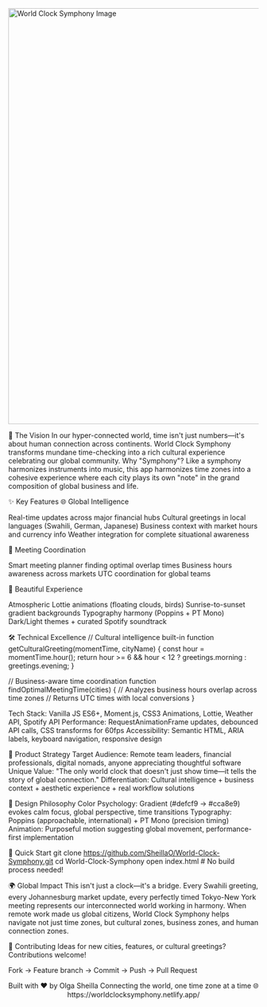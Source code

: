 

<img width="1533" height="836" alt="World Clock Symphony  Image" src="https://github.com/user-attachments/assets/406b5d29-7966-4cf2-8822-c3ad0ac39f45" />



🎵 The Vision
In our hyper-connected world, time isn't just numbers—it's about human connection across continents. World Clock Symphony transforms mundane time-checking into a rich cultural experience celebrating our global community.
Why "Symphony"? Like a symphony harmonizes instruments into music, this app harmonizes time zones into a cohesive experience where each city plays its own "note" in the grand composition of global business and life.

✨ Key Features
🌐 Global Intelligence

Real-time updates across major financial hubs
Cultural greetings in local languages (Swahili, German, Japanese)
Business context with market hours and currency info
Weather integration for complete situational awareness

🤝 Meeting Coordination

Smart meeting planner finding optimal overlap times
Business hours awareness across markets
UTC coordination for global teams

🎨 Beautiful Experience

Atmospheric Lottie animations (floating clouds, birds)
Sunrise-to-sunset gradient backgrounds
Typography harmony (Poppins + PT Mono)
Dark/Light themes + curated Spotify soundtrack

🛠️ Technical Excellence
// Cultural intelligence built-in
function getCulturalGreeting(momentTime, cityName) {
  const hour = momentTime.hour();
  return hour >= 6 && hour < 12 ? greetings.morning : greetings.evening;
}

// Business-aware time coordination
function findOptimalMeetingTime(cities) {
  // Analyzes business hours overlap across time zones
  // Returns UTC times with local conversions
}

Tech Stack: Vanilla JS ES6+, Moment.js, CSS3 Animations, Lottie, Weather API, Spotify API
Performance: RequestAnimationFrame updates, debounced API calls, CSS transforms for 60fps
Accessibility: Semantic HTML, ARIA labels, keyboard navigation, responsive design

🎯 Product Strategy
Target Audience: Remote team leaders, financial professionals, digital nomads, anyone appreciating thoughtful software
Unique Value: "The only world clock that doesn't just show time—it tells the story of global connection."
Differentiation: Cultural intelligence + business context + aesthetic experience + real workflow solutions

🎨 Design Philosophy
Color Psychology: Gradient (#defcf9 → #cca8e9) evokes calm focus, global perspective, time transitions
Typography: Poppins (approachable, international) + PT Mono (precision timing)
Animation: Purposeful motion suggesting global movement, performance-first implementation

🚀 Quick Start
git clone https://github.com/SheillaO/World-Clock-Symphony.git
cd World-Clock-Symphony
open index.html  # No build process needed!

🌍 Global Impact
This isn't just a clock—it's a bridge. Every Swahili greeting, every Johannesburg market update, every perfectly timed Tokyo-New York meeting represents our interconnected world working in harmony.
When remote work made us global citizens, World Clock Symphony helps navigate not just time zones, but cultural zones, business zones, and human connection zones.

🤝 Contributing
Ideas for new cities, features, or cultural greetings? Contributions welcome!

Fork → Feature branch → Commit → Push → Pull Request

<div align="center">
Built with ❤️ by Olga Sheilla
Connecting the world, one time zone at a time
🌐 https://worldclocksymphony.netlify.app/
</div>







